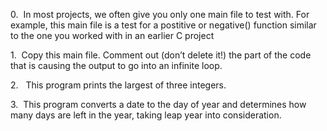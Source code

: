 0.  In most projects, we often give you only one main file to test with. For example, this main file is a test for a postitive or negative() function similar to the one you worked with in an earlier C project 

1.  Copy this main file. Comment out (don’t delete it!) the part of the code that is causing the output to go into an infinite loop. 

2.   This program prints the largest of three integers. 

3.  This program converts a date to the day of year and determines how many days are left in the year, taking leap year into consideration.
